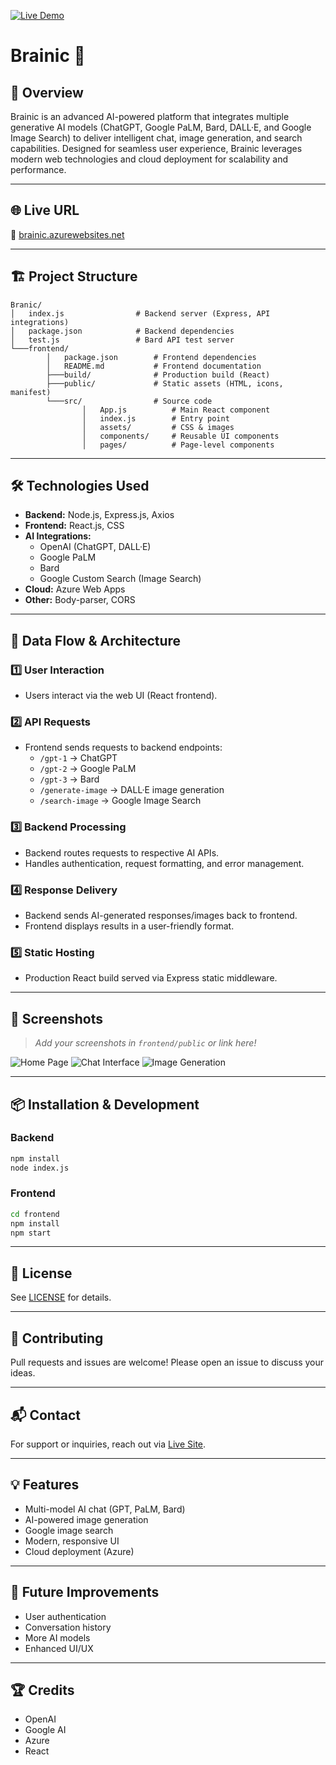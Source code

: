 
[![Live Demo](https://img.shields.io/badge/Live%20Demo-brainic.azurewebsites.net-blue?style=for-the-badge)](https://brainic.azurewebsites.net)

# Brainic 🧠

## 🚀 Overview

Brainic is an advanced AI-powered platform that integrates multiple generative AI models (ChatGPT, Google PaLM, Bard, DALL·E, and Google Image Search) to deliver intelligent chat, image generation, and search capabilities. Designed for seamless user experience, Brainic leverages modern web technologies and cloud deployment for scalability and performance.

---

## 🌐 Live URL

🔗 [brainic.azurewebsites.net](https://brainic.azurewebsites.net)

---

## 🏗️ Project Structure

```
Branic/
│   index.js                # Backend server (Express, API integrations)
│   package.json            # Backend dependencies
│   test.js                 # Bard API test server
└───frontend/
		│   package.json        # Frontend dependencies
		│   README.md           # Frontend documentation
		├───build/              # Production build (React)
		├───public/             # Static assets (HTML, icons, manifest)
		└───src/                # Source code
				│   App.js          # Main React component
				│   index.js        # Entry point
				│   assets/         # CSS & images
				│   components/     # Reusable UI components
				│   pages/          # Page-level components
```

---

## 🛠️ Technologies Used

- **Backend:** Node.js, Express.js, Axios
- **Frontend:** React.js, CSS
- **AI Integrations:**
	- OpenAI (ChatGPT, DALL·E)
	- Google PaLM
	- Bard
	- Google Custom Search (Image Search)
- **Cloud:** Azure Web Apps
- **Other:** Body-parser, CORS

---

## 🔄 Data Flow & Architecture

### 1️⃣ User Interaction
- Users interact via the web UI (React frontend).

### 2️⃣ API Requests
- Frontend sends requests to backend endpoints:
	- `/gpt-1` → ChatGPT
	- `/gpt-2` → Google PaLM
	- `/gpt-3` → Bard
	- `/generate-image` → DALL·E image generation
	- `/search-image` → Google Image Search

### 3️⃣ Backend Processing
- Backend routes requests to respective AI APIs.
- Handles authentication, request formatting, and error management.

### 4️⃣ Response Delivery
- Backend sends AI-generated responses/images back to frontend.
- Frontend displays results in a user-friendly format.

### 5️⃣ Static Hosting
- Production React build served via Express static middleware.

---

## 📸 Screenshots

> _Add your screenshots in `frontend/public` or link here!_

![Home Page](frontend/public/homepage-screenshot.png)
![Chat Interface](frontend/public/chat-screenshot.png)
![Image Generation](frontend/public/imagegen-screenshot.png)

---

## 📦 Installation & Development

### Backend
```bash
npm install
node index.js
```

### Frontend
```bash
cd frontend
npm install
npm start
```

---

## 📝 License

See [LICENSE](../LICENSE) for details.

---

## 🤝 Contributing

Pull requests and issues are welcome! Please open an issue to discuss your ideas.

---

## 📬 Contact

For support or inquiries, reach out via [Live Site](https://brainic.azurewebsites.net).

---

## 💡 Features

- Multi-model AI chat (GPT, PaLM, Bard)
- AI-powered image generation
- Google image search
- Modern, responsive UI
- Cloud deployment (Azure)

---

## 🧩 Future Improvements

- User authentication
- Conversation history
- More AI models
- Enhanced UI/UX

---

## 🏆 Credits

- OpenAI
- Google AI
- Azure
- React
